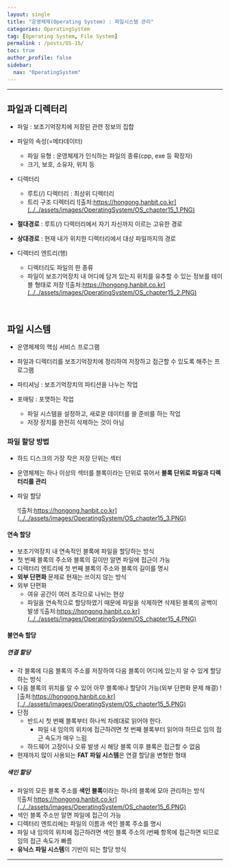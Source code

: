 ```yaml
---
layout: single
title: "운영체제(Operating System) : 파일시스템 관리"
categories: OperatingSystem
tag: [Operating System, File System]
permalink : /posts/OS-15/
toc: true
author_profile: false
sidebar:
  nav: "OperatingSystem"
---
```


<hr>

## 파일과 디렉터리

* 파일 : 보조기억장치에 저장된 관련 정보의 집합
* 파일의 속성(=메타데이터)
  * 파일 유형 : 운영체제가 인식하는 파일의 종류(cpp, exe 등 확장자)
  *  크기, 보호, 소유자, 위치 등
* 디렉터리
  * 루트(/) 디렉터리 : 최상위 디렉터리
  * 트리 구조 디렉터리
  ![출처:https://hongong.hanbit.co.kr](../../assets/images/OperatingSystem/OS_chapter15_1.PNG) 

* **절대경로** : 루트(/) 디렉터리에서 자기 자신까지 이르는 고유한 경로
* **상대경로** : 현재 내가 위치한 디렉터리에서 대상 파일까지의 경로
  
* 디렉터리 엔트리(행)
  * 디렉터리도 파일의 한 종류
  * 파일이 보조기억장치 내 어디에 담겨 있는지 위치를 유추할 수 있는 정보를 테이블 형태로 저장
  ![출처:https://hongong.hanbit.co.kr](../../assets/images/OperatingSystem/OS_chapter15_2.PNG)

<br>

## 파일 시스템

* 운영체제의 핵심 서비스 프로그램
* 파일과 디렉터리를 보조기억장치에 정리하여 저장하고 접근할 수 있도록 해주는 프로그램

* 파티셔닝 : 보조기억장치의 파티션을 나누는 작업
* 포매팅 : 포맷하는 작업
  * 파일 시스템을 설정하고, 새로운 데이터를 쓸 준비를 하는 작업
  * 저장 장치를 완전히 삭제하는 것이 아님

### 파일 할당 방법

  * 하드 디스크의 가장 작은 저장 단위는 섹터
  * 운영체제는 하나 이상의 섹터를 블록이라는 단위로 묶어서 **블록 단위로 파일과 디렉터리를 관리**
  * 파일 할당  

    ![출처:https://hongong.hanbit.co.kr](../../assets/images/OperatingSystem/OS_chapter15_3.PNG)

#### 연속 할당

* 보조기억장치 내 연속적인 블록에 파일을 할당하는 방식
* 첫 번째 블록의 주소와 블록의 길이만 알면 파일에 접근이 가능
* 디렉터리 엔트리에 첫 번째 블록의 주소와 블록의 길이를 명시
* **외부 단편화** 문제로 현재는 쓰이지 않는 방식
* 외부 단편화
  * 여유 공간이 여러 조각으로 나뉘는 현상
  * 파일을 연속적으로 할당하였기 때문에 파일을 삭제하면 삭제된 블록의 공백이 발생
  ![출처:https://hongong.hanbit.co.kr](../../assets/images/OperatingSystem/OS_chapter15_4.PNG)

#### 불연속 할당

##### 연결 할당
 
* 각 블록에 다음 블록의 주소를 저장하여 다음 블록이 어디에 있는지 알 수 있게 할당하는 방식
* 다음 블록의 위치를 알 수 있어 아무 블록에나 할당이 가능(외부 단편화 문제 해결)
![출처:https://hongong.hanbit.co.kr](../../assets/images/OperatingSystem/OS_chapter15_5.PNG)
* 단점
  * 반드시 첫 번째 블록부터 하나씩 차례대로 읽어야 한다.
    * 파일 내 임의의 위치에 접근하려면 첫 번째 블록부터 읽어야 하므로 임의 접근 속도가 매우 느림
  * 하드웨어 고장이나 오류 발생 시 해당 블록 이후 블록은 접근할 수 없음
* 현재까지 많이 사용되는 **FAT 파일 시스템**은 연결 할당을 변형한 형태

##### 색인 할당

* 파일의 모든 블록 주소를 **색인 블록**이라는 하나의 블록에 모아 관리하는 방식   
![출처:https://hongong.hanbit.co.kr](../../assets/images/OperatingSystem/OS_chapter15_6.PNG)
* 색인 블록 주소만 알면 파일에 접근이 가능
* 디렉터리 엔트리에는 파일의 이름과 색인 블록 주소를 명시
* 파일 내 임의의 위치에 접근하려면 색인 블록 주소의 i번째 항목에 접근하면 되므로 임의 접근 속도가 빠름
* **유닉스 파일 시스템**의 기반이 되는 할당 방식

<hr>   